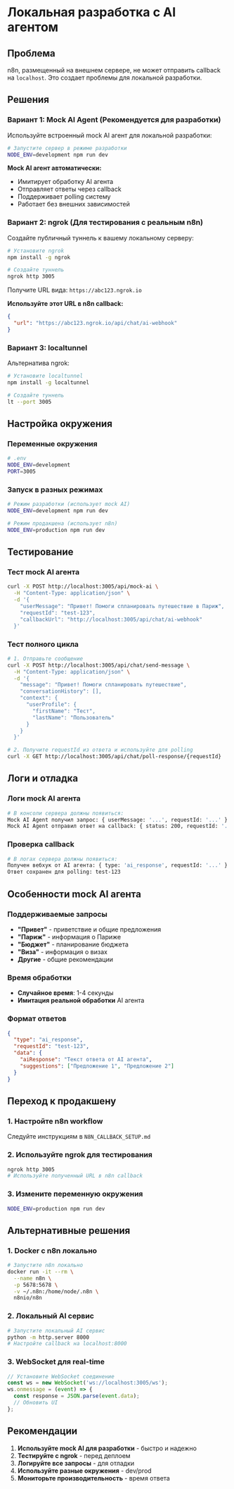 # Локальная разработка с AI агентом

## Проблема

n8n, размещенный на внешнем сервере, не может отправить callback на `localhost`. Это создает проблемы для локальной разработки.

## Решения

### Вариант 1: Mock AI Agent (Рекомендуется для разработки)

Используйте встроенный mock AI агент для локальной разработки:

```bash
# Запустите сервер в режиме разработки
NODE_ENV=development npm run dev
```

**Mock AI агент автоматически:**
- Имитирует обработку AI агента
- Отправляет ответы через callback
- Поддерживает polling систему
- Работает без внешних зависимостей

### Вариант 2: ngrok (Для тестирования с реальным n8n)

Создайте публичный туннель к вашему локальному серверу:

```bash
# Установите ngrok
npm install -g ngrok

# Создайте туннель
ngrok http 3005
```

Получите URL вида: `https://abc123.ngrok.io`

**Используйте этот URL в n8n callback:**
```json
{
  "url": "https://abc123.ngrok.io/api/chat/ai-webhook"
}
```

### Вариант 3: localtunnel

Альтернатива ngrok:

```bash
# Установите localtunnel
npm install -g localtunnel

# Создайте туннель
lt --port 3005
```

## Настройка окружения

### Переменные окружения
```bash
# .env
NODE_ENV=development
PORT=3005
```

### Запуск в разных режимах
```bash
# Режим разработки (использует mock AI)
NODE_ENV=development npm run dev

# Режим продакшена (использует n8n)
NODE_ENV=production npm run dev
```

## Тестирование

### Тест mock AI агента
```bash
curl -X POST http://localhost:3005/api/mock-ai \
  -H "Content-Type: application/json" \
  -d '{
    "userMessage": "Привет! Помоги спланировать путешествие в Париж",
    "requestId": "test-123",
    "callbackUrl": "http://localhost:3005/api/chat/ai-webhook"
  }'
```

### Тест полного цикла
```bash
# 1. Отправьте сообщение
curl -X POST http://localhost:3005/api/chat/send-message \
  -H "Content-Type: application/json" \
  -d '{
    "message": "Привет! Помоги спланировать путешествие",
    "conversationHistory": [],
    "context": {
      "userProfile": {
        "firstName": "Тест",
        "lastName": "Пользователь"
      }
    }
  }'

# 2. Получите requestId из ответа и используйте для polling
curl -X GET http://localhost:3005/api/chat/poll-response/{requestId}
```

## Логи и отладка

### Логи mock AI агента
```bash
# В консоли сервера должны появиться:
Mock AI Agent получил запрос: { userMessage: '...', requestId: '...' }
Mock AI Agent отправил ответ на callback: { status: 200, requestId: '...' }
```

### Проверка callback
```bash
# В логах сервера должны появиться:
Получен вебхук от AI агента: { type: 'ai_response', requestId: '...' }
Ответ сохранен для polling: test-123
```

## Особенности mock AI агента

### Поддерживаемые запросы
- **"Привет"** - приветствие и общие предложения
- **"Париж"** - информация о Париже
- **"Бюджет"** - планирование бюджета
- **"Виза"** - информация о визах
- **Другие** - общие рекомендации

### Время обработки
- **Случайное время**: 1-4 секунды
- **Имитация реальной обработки** AI агента

### Формат ответов
```json
{
  "type": "ai_response",
  "requestId": "test-123",
  "data": {
    "aiResponse": "Текст ответа от AI агента",
    "suggestions": ["Предложение 1", "Предложение 2"]
  }
}
```

## Переход к продакшену

### 1. Настройте n8n workflow
Следуйте инструкциям в `N8N_CALLBACK_SETUP.md`

### 2. Используйте ngrok для тестирования
```bash
ngrok http 3005
# Используйте полученный URL в n8n callback
```

### 3. Измените переменную окружения
```bash
NODE_ENV=production npm run dev
```

## Альтернативные решения

### 1. Docker с n8n локально
```bash
# Запустите n8n локально
docker run -it --rm \
  --name n8n \
  -p 5678:5678 \
  -v ~/.n8n:/home/node/.n8n \
  n8nio/n8n
```

### 2. Локальный AI сервис
```bash
# Запустите локальный AI сервис
python -m http.server 8000
# Настройте callback на localhost:8000
```

### 3. WebSocket для real-time
```javascript
// Установите WebSocket соединение
const ws = new WebSocket('ws://localhost:3005/ws');
ws.onmessage = (event) => {
  const response = JSON.parse(event.data);
  // Обновить UI
};
```

## Рекомендации

1. **Используйте mock AI для разработки** - быстро и надежно
2. **Тестируйте с ngrok** - перед деплоем
3. **Логируйте все запросы** - для отладки
4. **Используйте разные окружения** - dev/prod
5. **Мониторьте производительность** - время ответа 